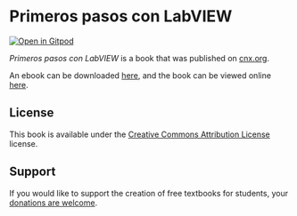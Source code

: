 # Primeros pasos con LabVIEW

[![Open in Gitpod](https://gitpod.io/button/open-in-gitpod.svg)](https://gitpod.io/from-referrer/)

_Primeros pasos con LabVIEW_ is a book that was published on [cnx.org](https://cnx.org/).

An ebook can be downloaded [here](https://github.com/cnx-user-books/cnxbook-primeros-pasos-con-labview/releases/latest), and the book can be viewed online [here](https://github.com/cnx-user-books/cnxbook-primeros-pasos-con-labview/releases/latest).

## License
This book is available under the [Creative Commons Attribution License](./LICENSE) license.

## Support
If you would like to support the creation of free textbooks for students, your [donations are welcome](https://riceconnect.rice.edu/donation/support-openstax-banner).
